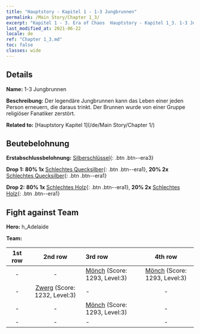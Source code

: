 ```yaml
---
title: "Hauptstory - Kapitel 1 - 1-3 Jungbrunnen"
permalink: /Main Story/Chapter 1_3/
excerpt: "Kapitel 1 - 3. Era of Chaos  Hauptstory - Kapitel 1_3. 1-3 Jungbrunnen"
last_modified_at: 2021-06-22
locale: de
ref: "Chapter 1_3.md"
toc: false
classes: wide
---
```


## Details

 **Name:** 1-3 Jungbrunnen

 **Beschreibung:** Der legendäre Jungbrunnen kann das Leben einer jeden Person erneuern, die daraus trinkt. Der Brunnen wurde von einer Gruppe religiöser Fanatiker zerstört.

 **Related to:** [Hauptstory Kapitel 1](/de/Main Story/Chapter 1/)

## Beutebelohnung

 **Erstabschlussbelohnung:** [Silberschlüssel](/ItemsDE/con_693/){: .btn .btn--era3}

 **Drop 1:** **80% 1x** [Schlechtes Quecksilber](/ItemsDE/mat_2/){: .btn .btn--era1}, **20% 2x** [Schlechtes Quecksilber](/ItemsDE/mat_2/){: .btn .btn--era1}

 **Drop 2:** **80% 1x** [Schlechtes Holz](/ItemsDE/mat_1/){: .btn .btn--era1}, **20% 2x** [Schlechtes Holz](/ItemsDE/mat_1/){: .btn .btn--era1}


## Fight against Team
 **Hero:** h_Adelaide

 **Team:**


  | 1st row | 2nd row | 3rd row | 4th row |
  |:----:|:----:|:----|:----:|
  | - | - | [Mönch](/de/units/Monk/) (Score: 1293, Level:3)  | [Mönch](/de/units/Monk/) (Score: 1293, Level:3)  |
  | - | [Zwerg](/de/units/Dwarf/) (Score: 1232, Level:3)  | - | - |
  | - | - | [Mönch](/de/units/Monk/) (Score: 1293, Level:3)  | - |
  | - | - | - | - |


